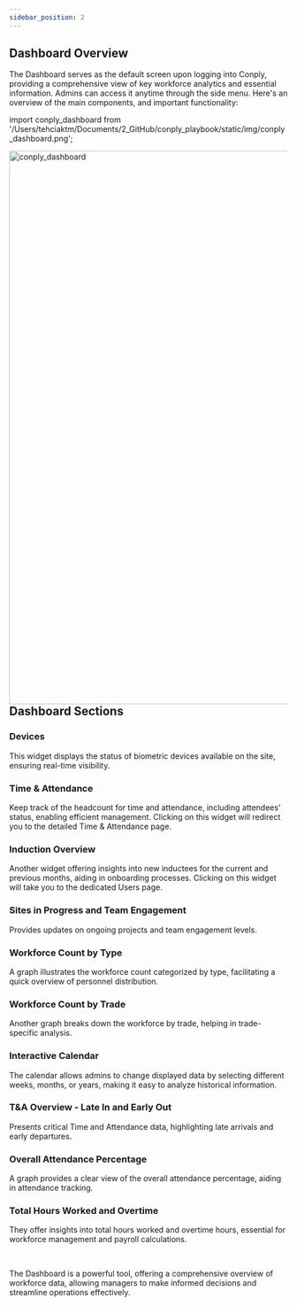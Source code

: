 ```yaml
---
sidebar_position: 2
---
```


<h2>Dashboard Overview</h2>

The Dashboard serves as the default screen upon logging into Conply, providing a comprehensive view of key workforce analytics and essential information. Admins can access it anytime through the side menu. Here's an overview of the main components, and important functionality:

import conply_dashboard from '/Users/tehciaktm/Documents/2_GitHub/conply_playbook/static/img/conply_dashboard.png';

<img align="left" src={conply_dashboard} alt="conply_dashboard" width="1000"/>

<h2>Dashboard Sections</h2>

<h3>Devices</h3>
<p>This widget displays the status of biometric devices available on the site, ensuring real-time visibility.</p>

<h3>Time & Attendance</h3>
<p>Keep track of the headcount for time and attendance, including attendees' status, enabling efficient management. Clicking on this widget will redirect you to the detailed Time & Attendance page.</p>

<h3>Induction Overview</h3>
<p>Another widget offering insights into new inductees for the current and previous months, aiding in onboarding processes. Clicking on this widget will take you to the dedicated Users page.</p>

<h3>Sites in Progress and Team Engagement</h3>
<p>Provides updates on ongoing projects and team engagement levels.</p>

<h3>Workforce Count by Type</h3>
<p>A graph illustrates the workforce count categorized by type, facilitating a quick overview of personnel distribution.</p>

<h3>Workforce Count by Trade</h3>
<p>Another graph breaks down the workforce by trade, helping in trade-specific analysis.</p>

<h3>Interactive Calendar</h3>
<p>The calendar allows admins to change displayed data by selecting different weeks, months, or years, making it easy to analyze historical information.</p>

<h3>T&A Overview - Late In and Early Out</h3>
<p>Presents critical Time and Attendance data, highlighting late arrivals and early departures.</p>

<h3>Overall Attendance Percentage</h3>
<p>A graph provides a clear view of the overall attendance percentage, aiding in attendance tracking.</p>

<h3>Total Hours Worked and Overtime</h3>
<p>They offer insights into total hours worked and overtime hours, essential for workforce management and payroll calculations.</p>

<br/>

The Dashboard is a powerful tool, offering a comprehensive overview of workforce data, allowing managers to make informed decisions and streamline operations effectively.